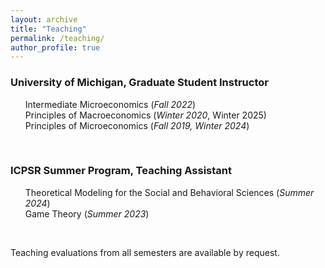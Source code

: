 ```yaml
---
layout: archive
title: "Teaching"
permalink: /teaching/
author_profile: true
---
```


### University of Michigan, Graduate Student Instructor
<ul style="list-style-type:none;">
  <li>Intermediate Microeconomics (<em>Fall 2022</em>)</li>
  <li>Principles of Macroeconomics (<em>Winter 2020</em>, Winter 2025</em>)</li>
  <li>Principles of Microeconomics (<em>Fall 2019, Winter 2024</em>)</li>
</ul> 
<br>


### ICPSR Summer Program, Teaching Assistant
<ul style="list-style-type:none;">
  <li>Theoretical Modeling for the Social and Behavioral Sciences (<em>Summer 2024</em>)</li>
  <li>Game Theory (<em>Summer 2023</em>)</li>
</ul> 

<br>

Teaching evaluations from all semesters are available by request.